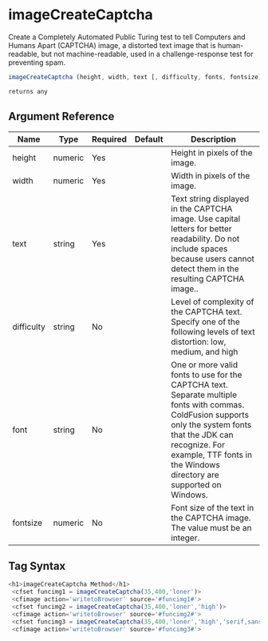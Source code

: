 # imageCreateCaptcha

 Create a Completely Automated Public Turing test to tell Computers and Humans Apart (CAPTCHA) image, a distorted text image that is human-readable, but not machine-readable, used in a challenge-response test for preventing spam.

```javascript
imageCreateCaptcha (height, width, text [, difficulty, fonts, fontsize)
```

```javascript
returns any
```

## Argument Reference

| Name | Type | Required | Default | Description |
| --- | --- | --- | --- | --- |
| height | numeric | Yes |  | Height in pixels of the image. |
| width | numeric | Yes |  | Width in pixels of the image. |
| text | string | Yes |  | Text string displayed in the CAPTCHA image. Use capital letters for better readability. Do not include spaces because users cannot detect them in the resulting CAPTCHA image.. |
| difficulty | string | No |  | Level of complexity of the CAPTCHA text. Specify one of the following levels of text distortion: low, medium, and high |
| font | string | No |  | One or more valid fonts to use for the CAPTCHA text. Separate multiple fonts with commas. ColdFusion supports only the system fonts that the JDK can recognize. For example, TTF fonts in the Windows directory are supported on Windows. |
| fontsize | numeric | No |  | Font size of the text in the CAPTCHA image. The value must be an integer. |

## Tag Syntax

```javascript
<h1>imageCreateCaptcha Method</h1> 
 <cfset funcimg1 = imageCreateCaptcha(35,400,'loner')>
 <cfimage action='writetoBrowser' source='#funcimg1#'>
 <cfset funcimg2 = imageCreateCaptcha(35,400,'loner','high')>
 <cfimage action='writetoBrowser' source='#funcimg2#'>
 <cfset funcimg3 = imageCreateCaptcha(35,400,'loner','high','serif,sansserif', '24')>
 <cfimage action='writetoBrowser' source='#funcimg3#'>
```

